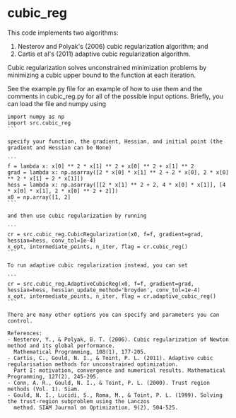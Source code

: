 # cubic_reg

This code implements two algorithms: 

1. Nesterov and Polyak's (2006) cubic regularization algorithm; and 
2. Cartis et al's (2011) adaptive cubic regularization algorithm.

Cubic regularization solves unconstrained minimization problems by minimizing a cubic upper bound to the function at each iteration.

See the example.py file for an example of how to use them and the comments in cubic_reg.py for all of the possible input options.
Briefly, you can load the file and numpy using

````
import numpy as np
import src.cubic_reg
```

specify your function, the gradient, Hessian, and initial point (the gradient and Hessian can be None)

```
f = lambda x: x[0] ** 2 * x[1] ** 2 + x[0] ** 2 + x[1] ** 2
grad = lambda x: np.asarray([2 * x[0] * x[1] ** 2 + 2 * x[0], 2 * x[0] ** 2 * x[1] + 2 * x[1]])
hess = lambda x: np.asarray([[2 * x[1] ** 2 + 2, 4 * x[0] * x[1]], [4 * x[0] * x[1], 2 * x[0] ** 2 + 2]])
x0 = np.array([1, 2]
```

and then use cubic regularization by running

```
cr = src.cubic_reg.CubicRegularization(x0, f=f, gradient=grad, hessian=hess, conv_tol=1e-4)
x_opt, intermediate_points, n_iter, flag = cr.cubic_reg()
```

To run adaptive cubic regularization instead, you can set

```
cr = src.cubic_reg.AdaptiveCubicReg(x0, f=f, gradient=grad, hessian=hess, hessian_update_method='broyden', conv_tol=1e-4)
x_opt, intermediate_points, n_iter, flag = cr.adaptive_cubic_reg()
```

There are many other options you can specify and parameters you can control.

References:
- Nesterov, Y., & Polyak, B. T. (2006). Cubic regularization of Newton method and its global performance.
  Mathematical Programming, 108(1), 177-205.
- Cartis, C., Gould, N. I., & Toint, P. L. (2011). Adaptive cubic regularisation methods for unconstrained optimization.
  Part I: motivation, convergence and numerical results. Mathematical Programming, 127(2), 245-295.
- Conn, A. R., Gould, N. I., & Toint, P. L. (2000). Trust region methods (Vol. 1). Siam.
- Gould, N. I., Lucidi, S., Roma, M., & Toint, P. L. (1999). Solving the trust-region subproblem using the Lanczos
  method. SIAM Journal on Optimization, 9(2), 504-525.

